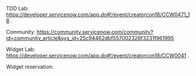 TDD Lab: https://developer.servicenow.com/app.do#!/event/creatorcon18/CCW0471_18 . 

Community: https://community.servicenow.com/community?id=community_article&sys_id=25c94462dbf557002328f3231f961995


Widget Lab: https://developer.servicenow.com/app.do#!/event/creatorcon18/CCW0041 . 

Widget reservation:   
